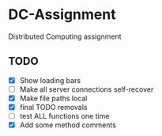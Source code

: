 # DC-Assignment
Distributed Computing assignment

## TODO
- [x] Show loading bars
- [ ] Make all server connections self-recover
- [x] Make file paths local
- [x] final TODO removals
- [ ] test ALL functions one time
- [x] Add some method comments
